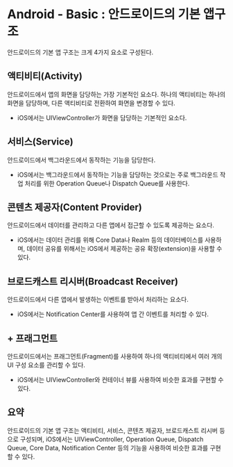 # Android - Basic : 안드로이드의 기본 앱구조

안드로이드의 기본 앱 구조는 크게 4가지 요소로 구성된다.

## 액티비티(Activity)
안드로이드에서 앱의 화면을 담당하는 가장 기본적인 요소다. 하나의 액티비티는 하나의 화면을 담당하며, 다른 액티비티로 전환하여 화면을 변경할 수 있다. 
- iOS에서는 UIViewController가 화면을 담당하는 기본적인 요소다.

## 서비스(Service)
안드로이드에서 백그라운드에서 동작하는 기능을 담당한다. 
- iOS에서는 백그라운드에서 동작하는 기능을 담당하는 것으로는 주로 백그라운드 작업 처리를 위한 Operation Queue나 Dispatch Queue를 사용한다.

## 콘텐츠 제공자(Content Provider)
안드로이드에서 데이터를 관리하고 다른 앱에서 접근할 수 있도록 제공하는 요소다. 
- iOS에서는 데이터 관리를 위해 Core Data나 Realm 등의 데이터베이스를 사용하며, 데이터 공유를 위해서는 iOS에서 제공하는 공유 확장(extension)을 사용할 수 있다.

## 브로드캐스트 리시버(Broadcast Receiver)
안드로이드에서 다른 앱에서 발생하는 이벤트를 받아서 처리하는 요소다. 
- iOS에서는 Notification Center를 사용하여 앱 간 이벤트를 처리할 수 있다.

## + 프래그먼트
안드로이드에서는 프래그먼트(Fragment)를 사용하여 하나의 액티비티에서 여러 개의 UI 구성 요소를 관리할 수 있다. 
- iOS에서는 UIViewController와 컨테이너 뷰를 사용하여 비슷한 효과를 구현할 수 있다.

## 요약
안드로이드의 기본 앱 구조는 액티비티, 서비스, 콘텐츠 제공자, 브로드캐스트 리시버 등으로 구성되며, iOS에서는 UIViewController, Operation Queue, Dispatch Queue, Core Data, Notification Center 등의 기능을 사용하여 비슷한 효과를 구현할 수 있다.
